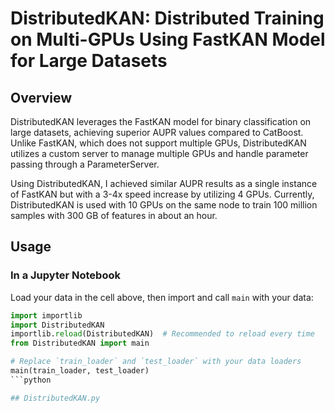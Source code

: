 # DistributedKAN: Distributed Training on Multi-GPUs Using FastKAN Model for Large Datasets

## Overview
DistributedKAN leverages the FastKAN model for binary classification on large datasets, achieving superior AUPR values compared to CatBoost. Unlike FastKAN, which does not support multiple GPUs, DistributedKAN utilizes a custom server to manage multiple GPUs and handle parameter passing through a ParameterServer.

Using DistributedKAN, I achieved similar AUPR results as a single instance of FastKAN but with a 3-4x speed increase by utilizing 4 GPUs. Currently, DistributedKAN is used with 10 GPUs on the same node to train 100 million samples with 300 GB of features in about an hour.

## Usage

### In a Jupyter Notebook
Load your data in the cell above, then import and call `main` with your data:

```python
import importlib
import DistributedKAN
importlib.reload(DistributedKAN)  # Recommended to reload every time
from DistributedKAN import main

# Replace `train_loader` and `test_loader` with your data loaders
main(train_loader, test_loader)
```python

## DistributedKAN.py
